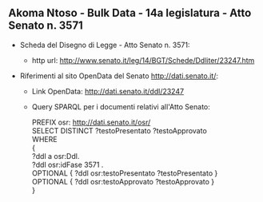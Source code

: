## Akoma Ntoso - Bulk Data - 14a legislatura - Atto Senato n. 3571 ##

* Scheda del Disegno di Legge - Atto Senato n. 3571:
	* http url: http://www.senato.it/leg/14/BGT/Schede/Ddliter/23247.htm

* Riferimenti al sito OpenData del Senato http://dati.senato.it/:
	* Link OpenData: http://dati.senato.it/ddl/23247
	* Query SPARQL per i documenti relativi all'Atto Senato:

        PREFIX osr: <http://dati.senato.it/osr/>  
		SELECT DISTINCT ?testoPresentato ?testoApprovato  
		WHERE  
		{  
		    ?ddl a osr:Ddl.  
		    ?ddl osr:idFase 3571 .  
		    OPTIONAL { ?ddl osr:testoPresentato ?testoPresentato }  
		    OPTIONAL { ?ddl osr:testoApprovato ?testoApprovato }  
		}
		